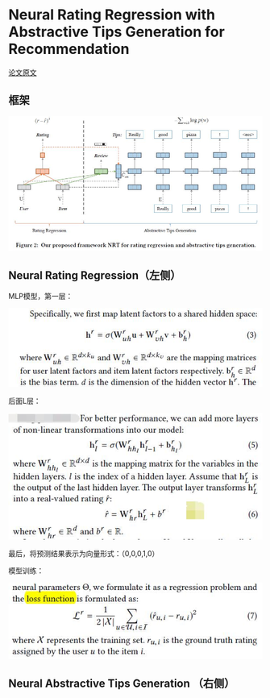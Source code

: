 # Neural Rating Regression with Abstractive Tips Generation for Recommendation

[论文原文](https://github.com/chenboability/RecommenderSystem-Paper/blob/master/Deep%20Learning/paper/Neural%20Rating%20Regression%20with%20Abstractive%20Tips%20Generation%20for%20Recommendation.pdf)

## 框架

![](res/nrt.jpg)

## Neural Rating Regression（左侧）

MLP模型，第一层：

![](res/125.jpg)

后面L层：

![](res/126.jpg)

最后，将预测结果表示为向量形式：（0,0,0,1,0）

模型训练：

![](res/127.jpg)

## Neural Abstractive Tips Generation （右侧）